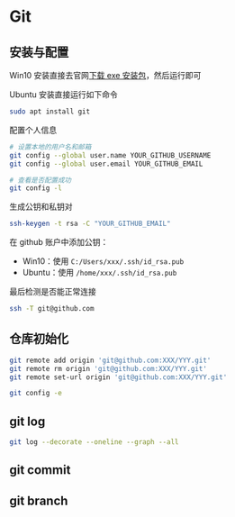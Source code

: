 # Git

## 安装与配置

Win10 安装直接去官网[下载 exe 安装包](https://git-scm.com/download/win)，然后运行即可

Ubuntu 安装直接运行如下命令
```bash
sudo apt install git
```

配置个人信息
```bash
# 设置本地的用户名和邮箱
git config --global user.name YOUR_GITHUB_USERNAME
git config --global user.email YOUR_GITHUB_EMAIL

# 查看是否配置成功
git config -l
```

生成公钥和私钥对
```bash
ssh-keygen -t rsa -C "YOUR_GITHUB_EMAIL"
```
在 github 账户中添加公钥：
- Win10：使用 `C:/Users/xxx/.ssh/id_rsa.pub`
- Ubuntu：使用 `/home/xxx/.ssh/id_rsa.pub`

最后检测是否能正常连接
```bash
ssh -T git@github.com
```

## 仓库初始化

```bash
git remote add origin 'git@github.com:XXX/YYY.git'
git remote rm origin 'git@github.com:XXX/YYY.git'
git remote set-url origin 'git@github.com:XXX/YYY.git'

git config -e
```

## git log
```bash
git log --decorate --oneline --graph --all
```

## git commit


## git branch